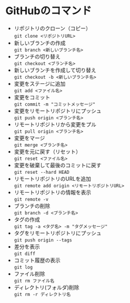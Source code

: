 # GitHubのコマンド
- リポジトリのクローン（コピー）  
`git clone <リポジトリURL>`　　
-  新しいブランチの作成  
`git branch <新しいブランチ名>`
- ブランチの切り替え  
`git checkout <ブランチ名>`
- 新しいブランチを作成して切り替え  
`git checkout -b <新しいブランチ名>`  
- 変更をステージに追加  
`git add <ファイル名>`
- 変更をコミット  
`git commit -m "コミットメッセージ"`
- 変更をリモートリポジトリにプッシュ  
`git push origin <ブランチ名>`
- リモートリポジトリから変更をプル  
`git pull origin <ブランチ名>`
- 変更をマージ  
`git merge <ブランチ名>`
- 変更を元に戻す（リセット）  
`git reset <ファイル名>`
- 変更を破棄して最後のコミットに戻す  
`git reset --hard HEAD`
- リモートリポジトリのURLを追加  
`git remote add origin <リモートリポジトリURL>`
- リモートリポジトリの情報を表示  
`git remote -v`
- ブランチの削除  
`git branch -d <ブランチ名>`
- タグの作成  
`git tag -a <タグ名> -m "タグメッセージ"`
- タグをリモートリポジトリにプッシュ  
 `git push origin --tags`
- 差分を表示  
`git diff`
- コミット履歴の表示  
`git log`
- ファイル削除  
`git rm ファイル名`
- ディレクトリ(フォルダ)削除  
`git rm -r ディレクトリ名`

